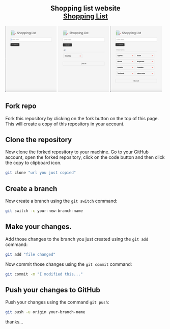 <h2 align="center">
  Shopping list website <br/>
  <a href="https://ruun.github.io/Shopping-list/" target="_blank">Shopping List</a>
</h2>

<img src="/image/shopping1.png" alt="Shopping list website interface" style="width:32%;height:auto;"> <img src="/image/Shopping2.png" alt="Shopping list website interface" style="width:32%;height:auto;"> <img src="/image/Shopping3.png" alt="Shopping list website interface" style="width:32%;height:auto;">


Fork repo
--
Fork this repository by clicking on the fork button on the top of this page. This will create a copy of this repository in your account.

Clone the repository
--
Now clone the forked repository to your machine. Go to your GitHub account, open the forked repository, click on the code button and then click the copy to clipboard icon.
```bash
git clone "url you just copied"
```
Create a branch
--
Now create a branch using the `git switch` command:

```bash
git switch -c your-new-branch-name
```
Make your changes.
--
Add those changes to the branch you just created using the `git add` command:

```bash
git add "file changed"
```

Now commit those changes using the `git commit` command:

```bash
git commit -m "I modified this..."
```

Push your  changes to GitHub
--

Push your changes using the command `git push`:

```bash
git push -u origin your-branch-name
```

thanks...
